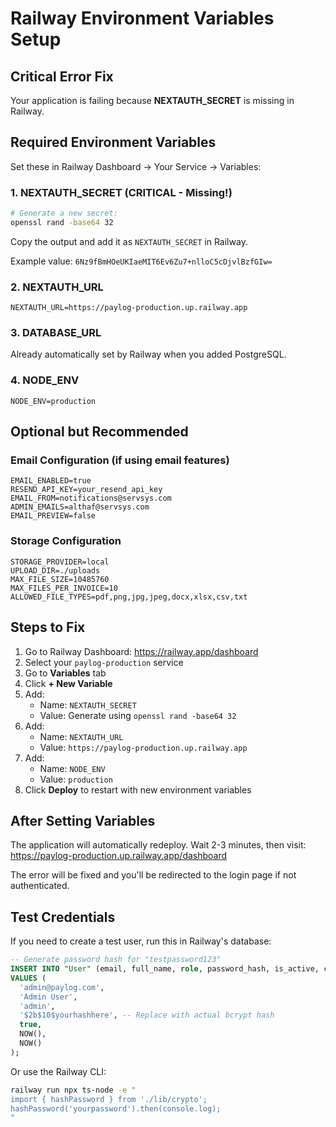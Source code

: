 # Railway Environment Variables Setup

## Critical Error Fix

Your application is failing because **NEXTAUTH_SECRET** is missing in Railway.

## Required Environment Variables

Set these in Railway Dashboard → Your Service → Variables:

### 1. NEXTAUTH_SECRET (CRITICAL - Missing!)
```bash
# Generate a new secret:
openssl rand -base64 32
```
Copy the output and add it as `NEXTAUTH_SECRET` in Railway.

Example value: `6Nz9fBmHOeUKIaeMIT6Ev6Zu7+nlloC5cDjvlBzfGIw=`

### 2. NEXTAUTH_URL
```
NEXTAUTH_URL=https://paylog-production.up.railway.app
```

### 3. DATABASE_URL
Already automatically set by Railway when you added PostgreSQL.

### 4. NODE_ENV
```
NODE_ENV=production
```

## Optional but Recommended

### Email Configuration (if using email features)
```
EMAIL_ENABLED=true
RESEND_API_KEY=your_resend_api_key
EMAIL_FROM=notifications@servsys.com
ADMIN_EMAILS=althaf@servsys.com
EMAIL_PREVIEW=false
```

### Storage Configuration
```
STORAGE_PROVIDER=local
UPLOAD_DIR=./uploads
MAX_FILE_SIZE=10485760
MAX_FILES_PER_INVOICE=10
ALLOWED_FILE_TYPES=pdf,png,jpg,jpeg,docx,xlsx,csv,txt
```

## Steps to Fix

1. Go to Railway Dashboard: https://railway.app/dashboard
2. Select your `paylog-production` service
3. Go to **Variables** tab
4. Click **+ New Variable**
5. Add:
   - Name: `NEXTAUTH_SECRET`
   - Value: Generate using `openssl rand -base64 32`
6. Add:
   - Name: `NEXTAUTH_URL`
   - Value: `https://paylog-production.up.railway.app`
7. Add:
   - Name: `NODE_ENV`
   - Value: `production`
8. Click **Deploy** to restart with new environment variables

## After Setting Variables

The application will automatically redeploy. Wait 2-3 minutes, then visit:
https://paylog-production.up.railway.app/dashboard

The error will be fixed and you'll be redirected to the login page if not authenticated.

## Test Credentials

If you need to create a test user, run this in Railway's database:

```sql
-- Generate password hash for "testpassword123"
INSERT INTO "User" (email, full_name, role, password_hash, is_active, created_at, updated_at)
VALUES (
  'admin@paylog.com',
  'Admin User',
  'admin',
  '$2b$10$yourhashhere', -- Replace with actual bcrypt hash
  true,
  NOW(),
  NOW()
);
```

Or use the Railway CLI:
```bash
railway run npx ts-node -e "
import { hashPassword } from './lib/crypto';
hashPassword('yourpassword').then(console.log);
"
```

